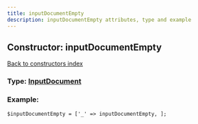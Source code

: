 ```yaml
---
title: inputDocumentEmpty
description: inputDocumentEmpty attributes, type and example
---
```

## Constructor: inputDocumentEmpty  
[Back to constructors index](index.md)






### Type: [InputDocument](../types/InputDocument.md)


### Example:

```
$inputDocumentEmpty = ['_' => inputDocumentEmpty, ];
```